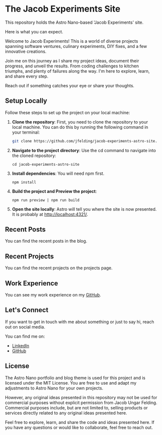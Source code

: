 # The Jacob Experiments Site

This repository holds the Astro Nano-based 'Jacob Experiments' site. 

Here is what you can expect.

Welcome to Jacob Experiments! This is a world of diverse projects spanning software ventures, culinary experiments, DIY fixes, and a few innovative creations.

Join me on this journey as I share my project ideas, document their progress, and unveil the results. From coding challenges to kitchen triumphs, and plenty of failures along the way. I'm here to explore, learn, and share every step.

Reach out if something catches your eye or share your thoughts.

## Setup Locally

Follow these steps to set up the project on your local machine:

1. **Clone the repository**: First, you need to clone the repository to your local machine. You can do this by running the following command in your terminal:
    ```bash
    git clone https://github.com/jfelding/jacob-experiments-astro-site.git
    ```

2. **Navigate to the project directory**: Use the cd command to navigate into the cloned repository:
    ```
    cd jacob-experiments-astro-site
    ```

3. **Install dependencies**: You will need npm first.
    ```
    npm install
    ```
4. **Build the project and Preview the project**: 
    ```
    npm run preview | npm run build
    ```

5. **Open the site locally**: Astro will tell you where the site is now presented. It is probably at 
[http://localhost:4321/](http://localhost:4321/).


## Recent Posts

You can find the recent posts in the blog.

## Recent Projects

You can find the recent projects on the projects page.

## Work Experience

You can see my work experience on my [GitHub](https://github.com/jfelding).

## Let's Connect

If you want to get in touch with me about something or just to say hi, reach out on social media.

You can find me on:

- [LinkedIn](https://www.linkedin.com/in/jacob-ungar-felding/)
- [GitHub](https://github.com/jfelding)

## License

The Astro Nano portfolio and blog theme is used for this project and is licensed under the MIT License. You are free to use and adapt my adjustments to Astro Nano for your own projects.

However, any original ideas presented in this repository may not be used for commercial purposes without explicit permission from Jacob Ungar Felding. Commercial purposes include, but are not limited to, selling products or services directly related to any original ideas presented here.

Feel free to explore, learn, and share the code and ideas presented here. If you have any questions or would like to collaborate, feel free to reach out.


